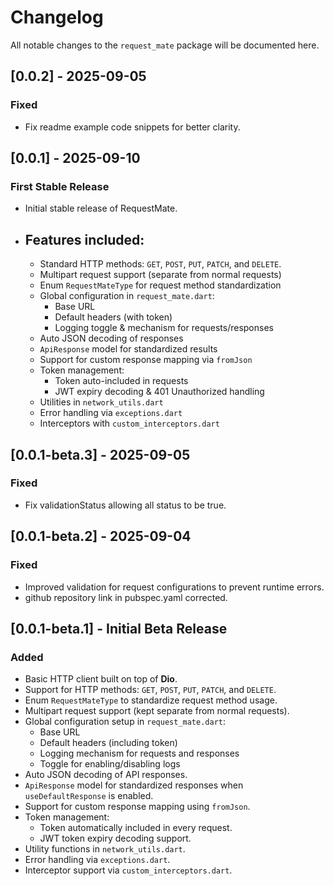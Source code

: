 # Changelog

All notable changes to the `request_mate` package will be documented here.

## [0.0.2] - 2025-09-05
### Fixed
- Fix readme example code snippets for better clarity.

## [0.0.1] - 2025-09-10
### First Stable Release
- Initial stable release of RequestMate.
- ## Features included:
  - Standard HTTP methods: `GET`, `POST`, `PUT`, `PATCH`, and `DELETE`.
  - Multipart request support (separate from normal requests)
  - Enum `RequestMateType` for request method standardization
  - Global configuration in `request_mate.dart`:
    - Base URL
    - Default headers (with token)
    - Logging toggle & mechanism for requests/responses
  - Auto JSON decoding of responses
  - `ApiResponse` model for standardized results
  - Support for custom response mapping via `fromJson`
  - Token management:
    - Token auto-included in requests
    - JWT expiry decoding & 401 Unauthorized handling
  - Utilities in `network_utils.dart`
  - Error handling via `exceptions.dart`
  - Interceptors with `custom_interceptors.dart`

## [0.0.1-beta.3] - 2025-09-05
### Fixed
- Fix validationStatus allowing all status to be true.

## [0.0.1-beta.2] - 2025-09-04
### Fixed
- Improved validation for request configurations to prevent runtime errors.
- github repository link in pubspec.yaml corrected.


## [0.0.1-beta.1] - Initial Beta Release
### Added
- Basic HTTP client built on top of **Dio**.
- Support for HTTP methods: `GET`, `POST`, `PUT`, `PATCH`, and `DELETE`.
- Enum `RequestMateType` to standardize request method usage.
- Multipart request support (kept separate from normal requests).
- Global configuration setup in `request_mate.dart`:
    - Base URL
    - Default headers (including token)
    - Logging mechanism for requests and responses
    - Toggle for enabling/disabling logs
- Auto JSON decoding of API responses.
- `ApiResponse` model for standardized responses when `useDefaultResponse` is enabled.
- Support for custom response mapping using `fromJson`.
- Token management:
    - Token automatically included in every request.
    - JWT token expiry decoding support.
- Utility functions in `network_utils.dart`.
- Error handling via `exceptions.dart`.
- Interceptor support via `custom_interceptors.dart`.


